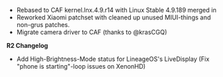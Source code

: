 - Rebased to CAF kernel.lnx.4.9.r14 with Linux Stable 4.9.189 merged in
- Reworked Xiaomi patchset with cleaned up unused MIUI-things and non-grus patches.
- Migrate camera driver to CAF (thanks to @krasCGQ)

<b>R2 Changelog</b>

- Add  High-Brightness-Mode status for LineageOS's LiveDisplay
  (Fix "phone is starting"-loop issues on XenonHD)
